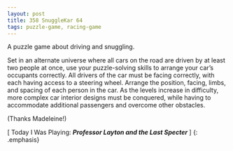 ```yaml
---
layout: post
title: 358 SnuggleKar 64
tags: puzzle-game, racing-game
---
```

A puzzle game about driving and snuggling.

Set in an alternate universe where all cars on the road are driven by at least two people at once, use your puzzle-solving skills to arrange your car’s occupants correctly.  All drivers of the car must be facing correctly, with each having access to a steering wheel.  Arrange the position, facing, limbs, and spacing of each person in the car.  As the levels increase in difficulty, more complex car interior designs must be conquered, while having to accommodate additional passengers and overcome other obstacles.

(Thanks Madeleine!)

[ Today I Was Playing: ***Professor Layton and the Last Specter*** ]
{: .emphasis}